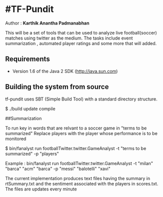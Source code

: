 #TF-Pundit
============
Author : **Karthik Anantha Padmanabhan**

This will be a set of tools that can be used to analyze live football(soccer) matches using twitter as the medium. The tasks include event summarization , automated player ratings and some more that will added.

## Requirements

* Version 1.6 of the Java 2 SDK (http://java.sun.com)

## Building the system from source

tf-pundit uses SBT (Simple Build Tool) with a standard directory
structure.  

  $ ./build update compile
  
  

##Summarization

To run key in words that are relvant to a soccer game in "terms to be summarized"
Replace players with the player whose performance is to be monitored

$ bin/fanalyst run footballTwitter.twitter.GameAnalyst -t "terms to be summarized" -p "players"

Example : bin/fanalyst run footballTwitter.twitter.GameAnalyst -t "milan" "barca" "acm" "barca" -p "messi" "balotelli" "xavi"

The current implementation produces text files having the summary in rtSummary.txt
and the sentiment associated with the players in scores.txt. The files are updates every minute



